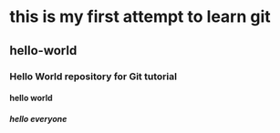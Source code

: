 # this is my first attempt to learn git 
## hello-world
### Hello World repository for Git tutorial
#### hello world
##### hello everyone
